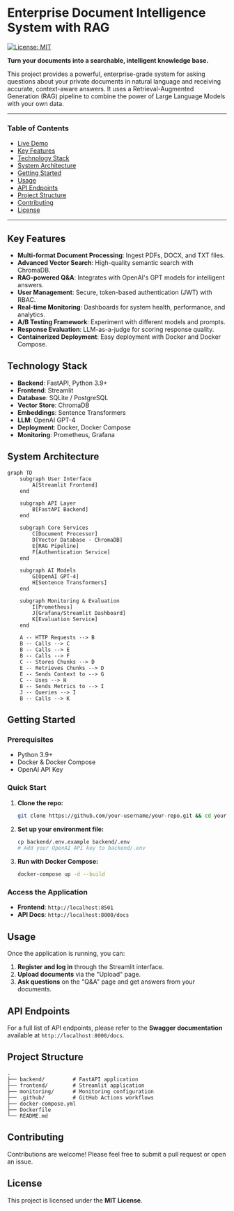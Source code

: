 # Enterprise Document Intelligence System with RAG

[![License: MIT](https://img.shields.io/badge/License-MIT-yellow.svg)](https://opensource.org/licenses/MIT)

**Turn your documents into a searchable, intelligent knowledge base.**

This project provides a powerful, enterprise-grade system for asking questions about your private documents in natural language and receiving accurate, context-aware answers. It uses a Retrieval-Augmented Generation (RAG) pipeline to combine the power of Large Language Models with your own data.

---

### **Table of Contents**

- [Live Demo](#live-demo)
- [Key Features](#key-features)
- [Technology Stack](#technology-stack)
- [System Architecture](#system-architecture)
- [Getting Started](#getting-started)
- [Usage](#usage)
- [API Endpoints](#api-endpoints)
- [Project Structure](#project-structure)
- [Contributing](#contributing)
- [License](#license)

---

## Key Features

-   **Multi-format Document Processing**: Ingest PDFs, DOCX, and TXT files.
-   **Advanced Vector Search**: High-quality semantic search with ChromaDB.
-   **RAG-powered Q&A**: Integrates with OpenAI's GPT models for intelligent answers.
-   **User Management**: Secure, token-based authentication (JWT) with RBAC.
-   **Real-time Monitoring**: Dashboards for system health, performance, and analytics.
-   **A/B Testing Framework**: Experiment with different models and prompts.
-   **Response Evaluation**: LLM-as-a-judge for scoring response quality.
-   **Containerized Deployment**: Easy deployment with Docker and Docker Compose.

## Technology Stack

-   **Backend**: FastAPI, Python 3.9+
-   **Frontend**: Streamlit
-   **Database**: SQLite / PostgreSQL
-   **Vector Store**: ChromaDB
-   **Embeddings**: Sentence Transformers
-   **LLM**: OpenAI GPT-4
-   **Deployment**: Docker, Docker Compose
-   **Monitoring**: Prometheus, Grafana

## System Architecture

```mermaid
graph TD
    subgraph User Interface
        A[Streamlit Frontend]
    end

    subgraph API Layer
        B[FastAPI Backend]
    end

    subgraph Core Services
        C[Document Processor]
        D[Vector Database - ChromaDB]
        E[RAG Pipeline]
        F[Authentication Service]
    end

    subgraph AI Models
        G[OpenAI GPT-4]
        H[Sentence Transformers]
    end

    subgraph Monitoring & Evaluation
        I[Prometheus]
        J[Grafana/Streamlit Dashboard]
        K[Evaluation Service]
    end

    A -- HTTP Requests --> B
    B -- Calls --> C
    B -- Calls --> E
    B -- Calls --> F
    C -- Stores Chunks --> D
    E -- Retrieves Chunks --> D
    E -- Sends Context to --> G
    C -- Uses --> H
    B -- Sends Metrics to --> I
    J -- Queries --> I
    B -- Calls --> K
```

## Getting Started

### Prerequisites

-   Python 3.9+
-   Docker & Docker Compose
-   OpenAI API Key

### Quick Start

1.  **Clone the repo:**
    ```bash
    git clone https://github.com/your-username/your-repo.git && cd your-repo
    ```
2.  **Set up your environment file:**
    ```bash
    cp backend/.env.example backend/.env
    # Add your OpenAI API key to backend/.env
    ```
3.  **Run with Docker Compose:**
    ```bash
    docker-compose up -d --build
    ```

### Access the Application

-   **Frontend**: `http://localhost:8501`
-   **API Docs**: `http://localhost:8000/docs`

## Usage

Once the application is running, you can:

1.  **Register and log in** through the Streamlit interface.
2.  **Upload documents** via the "Upload" page.
3.  **Ask questions** on the "Q&A" page and get answers from your documents.

## API Endpoints

For a full list of API endpoints, please refer to the **Swagger documentation** available at `http://localhost:8000/docs`.

## Project Structure

```
.
├── backend/         # FastAPI application
├── frontend/        # Streamlit application
├── monitoring/      # Monitoring configuration
├── .github/         # GitHub Actions workflows
├── docker-compose.yml
├── Dockerfile
└── README.md
```

## Contributing

Contributions are welcome! Please feel free to submit a pull request or open an issue.

## License

This project is licensed under the **MIT License**.
